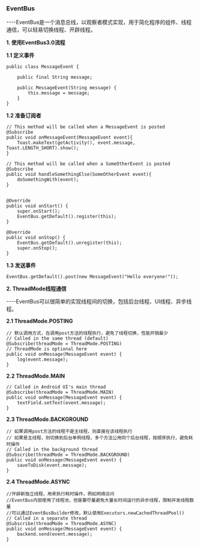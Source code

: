 ### EventBus

----EventBus是一个消息总线，以观察者模式实现，用于简化程序的组件、线程通信，可以轻易切换线程、开辟线程。

**1. 使用EventBus3.0流程**

**1.1 定义事件**

```
public class MessageEvent {

    public final String message;

    public MessageEvent(String message) {
        this.message = message;
    }
}
```

**1.2 准备订阅者**

```
// This method will be called when a MessageEvent is posted 
@Subscribe 
public void onMessageEvent(MessageEvent event){ 
    Toast.makeText(getActivity(), event.message, Toast.LENGTH_SHORT).show(); 
} 

// This method will be called when a SomeOtherEvent is posted 
@Subscribe 
public void handleSomethingElse(SomeOtherEvent event){     
    doSomethingWith(event); 
}


@Override
public void onStart() {
    super.onStart();
    EventBus.getDefault().register(this);
}

@Override
public void onStop() {
    EventBus.getDefault().unregister(this);
    super.onStop();
}
```

**1.3 发送事件**

```
EventBus.getDefault().post(new MessageEvent("Hello everyone!"));
```

**2. ThreadMode线程通信**

----EventBus可以很简单的实现线程间的切换，包括后台线程、UI线程、异步线程。

**2.1 ThreadMode.POSTING**

```
// 默认调用方式，在调用post方法的线程执行，避免了线程切换，性能开销最少
// Called in the same thread (default) 
@Subscribe(threadMode = ThreadMode.POSTING) 
// ThreadMode is optional here 
public void onMessage(MessageEvent event) { 
    log(event.message); 
}
```

**2.2 ThreadMode.MAIN**

```
// Called in Android UI's main thread 
@Subscribe(threadMode = ThreadMode.MAIN) 
public void onMessage(MessageEvent event) {
    textField.setText(event.message); 
}
```

**2.3 ThreadMode.BACKGROUND**

```
// 如果调用post方法的线程不是主线程，则直接在该线程执行 
// 如果是主线程，则切换到后台单例线程，多个方法公用同个后台线程，按顺序执行，避免耗时操作 
// Called in the background thread 
@Subscribe(threadMode = ThreadMode.BACKGROUND) 
public void onMessage(MessageEvent event) { 
    saveToDisk(event.message); 
}
```

**2.4 ThreadMode.ASYNC**

```
//开辟新独立线程，用来执行耗时操作，例如网络访问
//EventBus内部使用了线程池，但是要尽量避免大量长时间运行的异步线程，限制并发线程数量 
//可以通过EventBusBuilder修改，默认使用Executors.newCachedThreadPool() 
// Called in a separate thread 
@Subscribe(threadMode = ThreadMode.ASYNC) 
public void onMessage(MessageEvent event) { 
    backend.send(event.message);
}
```
